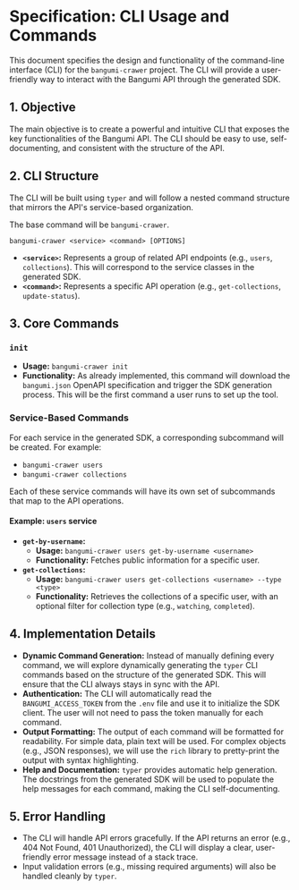 # Specification: CLI Usage and Commands

This document specifies the design and functionality of the command-line interface (CLI) for the `bangumi-crawer` project. The CLI will provide a user-friendly way to interact with the Bangumi API through the generated SDK.

## 1. Objective

The main objective is to create a powerful and intuitive CLI that exposes the key functionalities of the Bangumi API. The CLI should be easy to use, self-documenting, and consistent with the structure of the API.

## 2. CLI Structure

The CLI will be built using `typer` and will follow a nested command structure that mirrors the API's service-based organization.

The base command will be `bangumi-crawer`.

```
bangumi-crawer <service> <command> [OPTIONS]
```

-   **`<service>`:** Represents a group of related API endpoints (e.g., `users`, `collections`). This will correspond to the service classes in the generated SDK.
-   **`<command>`:** Represents a specific API operation (e.g., `get-collections`, `update-status`).

## 3. Core Commands

### `init`

-   **Usage:** `bangumi-crawer init`
-   **Functionality:** As already implemented, this command will download the `bangumi.json` OpenAPI specification and trigger the SDK generation process. This will be the first command a user runs to set up the tool.

### Service-Based Commands

For each service in the generated SDK, a corresponding subcommand will be created. For example:

-   `bangumi-crawer users`
-   `bangumi-crawer collections`

Each of these service commands will have its own set of subcommands that map to the API operations.

#### Example: `users` service

-   **`get-by-username`:**
    -   **Usage:** `bangumi-crawer users get-by-username <username>`
    -   **Functionality:** Fetches public information for a specific user.
-   **`get-collections`:**
    -   **Usage:** `bangumi-crawer users get-collections <username> --type <type>`
    -   **Functionality:** Retrieves the collections of a specific user, with an optional filter for collection type (e.g., `watching`, `completed`).

## 4. Implementation Details

-   **Dynamic Command Generation:** Instead of manually defining every command, we will explore dynamically generating the `typer` CLI commands based on the structure of the generated SDK. This will ensure that the CLI always stays in sync with the API.
-   **Authentication:** The CLI will automatically read the `BANGUMI_ACCESS_TOKEN` from the `.env` file and use it to initialize the SDK client. The user will not need to pass the token manually for each command.
-   **Output Formatting:** The output of each command will be formatted for readability. For simple data, plain text will be used. For complex objects (e.g., JSON responses), we will use the `rich` library to pretty-print the output with syntax highlighting.
-   **Help and Documentation:** `typer` provides automatic help generation. The docstrings from the generated SDK will be used to populate the help messages for each command, making the CLI self-documenting.

## 5. Error Handling

-   The CLI will handle API errors gracefully. If the API returns an error (e.g., 404 Not Found, 401 Unauthorized), the CLI will display a clear, user-friendly error message instead of a stack trace.
-   Input validation errors (e.g., missing required arguments) will also be handled cleanly by `typer`. 